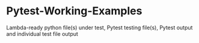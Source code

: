 # Pytest-Working-Examples
Lambda-ready python file(s) under test, Pytest testing file(s), Pytest output and individual test file output
